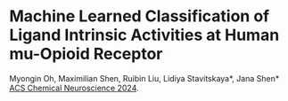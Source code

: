 # Machine Learned Classification of Ligand Intrinsic Activities at Human mu-Opioid Receptor

Myongin Oh, Maximilian Shen, Ruibin Liu, Lidiya Stavitskaya*, Jana Shen* <br>
[ACS Chemical Neuroscience 2024](https://pubs.acs.org/doi/10.1021/acschemneuro.4c00212). 

